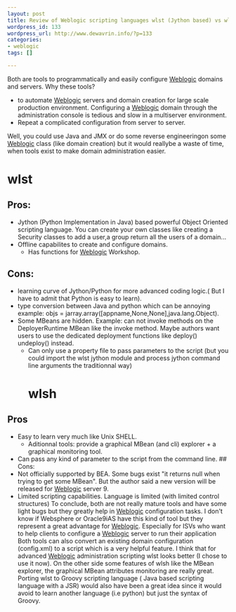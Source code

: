 ```yaml
--- 
layout: post
title: Review of Weblogic scripting languages wlst (Jython based) vs wlsh ( WLS shell)
wordpress_id: 133
wordpress_url: http://www.dewavrin.info/?p=133
categories: 
- weblogic
tags: []

---
```


 Both are tools to programmatically and easily configure [Weblogic](http://edocs.bea.com/wls/docs81/notes/issues.html "Known issues") domains and   servers. Why these tools?
  -  to automate [Weblogic](http://edocs.bea.com/wls/docs81/notes/issues.html "Known issues") servers and domain creation for large scale production     environment. Configuring a [Weblogic](http://edocs.bea.com/wls/docs81/notes/issues.html "Known issues") domain through the administration console     is tedious and slow in a multiserver environment.
  -  Repeat a complicated configuration from server to server.

Well, you could use Java and JMX or do some reverse engineeringon some [Weblogic](http://edocs.bea.com/wls/docs81/notes/issues.html "Known issues") class (like domain creation) but it would reallybe a waste of time, when tools exist to make domain administration easier.

# wlst
##  Pros:
  -  Jython (Python Implementation in Java) based powerful Object Oriented scripting     language. You can create your own classes like creating a Security classes     to add a user,a group return all the users of a domain... 
- Offline capabilites to create and configure     domains.
    -  Has functions for [Weblogic](http://edocs.bea.com/wls/docs81/notes/issues.html "Known issues") Workshop.
##  Cons:
   -  learning curve of Jython/Python for more advanced coding logic.( But I have to admit that Python     is easy to learn).
  - type conversion between Java and python which can be annoying example: objs  = jarray.array([appname,None,None],java.lang.Object). 
- Some MBeans are hidden.   Example: can not invoke methods on the DeployerRuntime MBean  like the invoke method.  Maybe authors want users to use the dedicated deployment functions like deploy()   undeploy() instead. 
  - Can only use a property file to pass parameters to the script (but you could     import the wlst jython module and process jython command line arguments the     traditionnal way)
    #   wlsh
##  Pros
 - Easy to learn very much like Unix SHELL.
   -  Aditionnal tools: provide a graphical MBean (and cli) explorer + a graphical     monitoring tool. 
  -  Can pass any kind   of parameter to the script from the command line.
    ##  Cons: 
  - Not officially supported  by BEA. Some bugs exist "it returns null when trying to get some MBean". But   the author said a new version will be released for [Weblogic](http://edocs.bea.com/wls/docs81/notes/issues.html "Known issues") server 9.
  -  Limited   scripting capabilities. Language is limited (with limited control structures) 
 To conclude, both are not really mature tools and have some light bugs but   they greatly help in [Weblogic](http://edocs.bea.com/wls/docs81/notes/issues.html "Known issues") configuration tasks. I don't know if Websphere or Oracle9iAS have this kind of tool but they represent a great advantage for [Weblogic](http://edocs.bea.com/wls/docs81/notes/issues.html "Known issues"). Especially for ISVs who want to help clients to configure a [Weblogic](http://edocs.bea.com/wls/docs81/notes/issues.html "Known issues") server to run their application  Both tools can also convert an existing domain   configuration (config.xml) to a script which is a very helpful feature. I think that   for advanced [Weblogic](http://edocs.bea.com/wls/docs81/notes/issues.html "Known issues") administration scripting wlst looks better (I chose to use it now). On the other  side some features of wlsh like the MBean explorer, the graphical MBean attributes   monitoring are really great. Porting wlst to Groovy scripting language ( Java   based scripting language with a JSR) would also have been a great idea since   it would avoid to learn another language (i.e python) but just the syntax of   Groovy.
